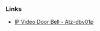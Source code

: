 
### Links

* [IP Video Door Bell - Atz-dbv01p](https://www.domoticz.com/forum/viewtopic.php?p=232840&sid=8346f7c7fd45358a7846858622c33d66#p232840)

